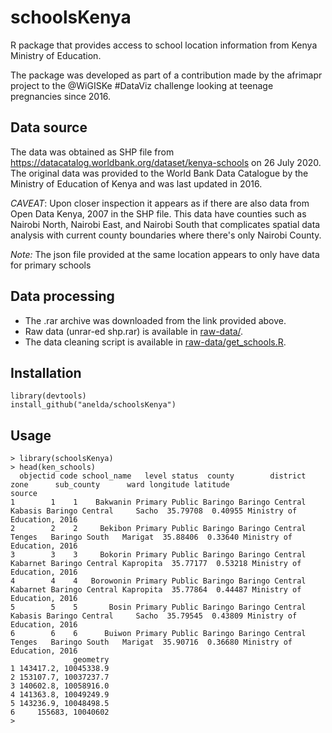 # schoolsKenya


R package that provides access to school location information from Kenya Ministry of Education.

The package was developed as part of a contribution made by the afrimapr project to the @WiGISKe #DataViz challenge
looking at teenage pregnancies since 2016.

## Data source

The data was obtained as SHP file from https://datacatalog.worldbank.org/dataset/kenya-schools on 26 July 2020.
The original data was provided to the World Bank Data Catalogue by the Ministry of Education of Kenya and was last updated in 2016.

_CAVEAT_: Upon closer inspection it appears as if there are also data from Open Data Kenya, 2007 in the SHP file. This data have counties such as Nairobi North, Nairobi East, and Nairobi South that complicates spatial data analysis with current county boundaries where there's only Nairobi County.

_Note:_ The json file provided at the same location appears to only have data for primary schools

## Data processing

- The .rar archive was downloaded from the link provided above.
- Raw data (unrar-ed shp.rar) is available in [raw-data/](raw-data/).
- The data cleaning script is available in [raw-data/get_schools.R](raw-data/get_schools.R).

## Installation

```
library(devtools)
install_github("anelda/schoolsKenya")

```

## Usage

```
> library(schoolsKenya)
> head(ken_schools)
  objectid code school_name   level status  county        district     zone      sub_county      ward longitude latitude                      source
1        1    1    Bakwanin Primary Public Baringo Baringo Central  Kabasis Baringo Central     Sacho  35.79708  0.40955 Ministry of Education, 2016
2        2    2     Bekibon Primary Public Baringo Baringo Central   Tenges   Baringo South   Marigat  35.88406  0.33640 Ministry of Education, 2016
3        3    3     Bokorin Primary Public Baringo Baringo Central Kabarnet Baringo Central Kapropita  35.77177  0.53218 Ministry of Education, 2016
4        4    4   Borowonin Primary Public Baringo Baringo Central Kabarnet Baringo Central Kapropita  35.77864  0.44487 Ministry of Education, 2016
5        5    5       Bosin Primary Public Baringo Baringo Central  Kabasis Baringo Central     Sacho  35.79545  0.43809 Ministry of Education, 2016
6        6    6      Buiwon Primary Public Baringo Baringo Central   Tenges   Baringo South   Marigat  35.90716  0.36680 Ministry of Education, 2016
              geometry
1 143417.2, 10045338.9
2 153107.7, 10037237.7
3 140602.8, 10058916.0
4 141363.8, 10049249.9
5 143236.9, 10048498.5
6     155683, 10040602
> 

```
